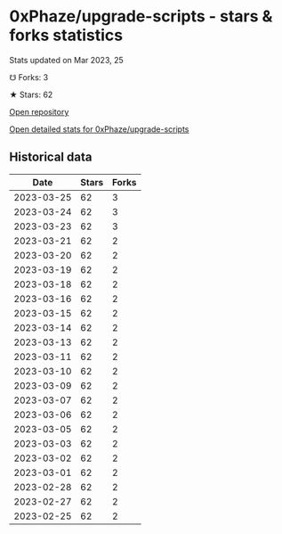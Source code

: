 # 0xPhaze/upgrade-scripts - stars & forks statistics

Stats updated on Mar 2023, 25

☋ Forks: 3

★ Stars: 62

[Open repository](https://github.com/0xPhaze/upgrade-scripts)

[Open detailed stats for 0xPhaze/upgrade-scripts](https://reviewgithub.com/rep/0xPhaze/upgrade-scripts)

## Historical data
| Date | Stars | Forks |
|------|-------|-------|
| 2023-03-25 | 62 | 3 | 
| 2023-03-24 | 62 | 3 | 
| 2023-03-23 | 62 | 3 | 
| 2023-03-21 | 62 | 2 | 
| 2023-03-20 | 62 | 2 | 
| 2023-03-19 | 62 | 2 | 
| 2023-03-18 | 62 | 2 | 
| 2023-03-16 | 62 | 2 | 
| 2023-03-15 | 62 | 2 | 
| 2023-03-14 | 62 | 2 | 
| 2023-03-13 | 62 | 2 | 
| 2023-03-11 | 62 | 2 | 
| 2023-03-10 | 62 | 2 | 
| 2023-03-09 | 62 | 2 | 
| 2023-03-07 | 62 | 2 | 
| 2023-03-06 | 62 | 2 | 
| 2023-03-05 | 62 | 2 | 
| 2023-03-03 | 62 | 2 | 
| 2023-03-02 | 62 | 2 | 
| 2023-03-01 | 62 | 2 | 
| 2023-02-28 | 62 | 2 | 
| 2023-02-27 | 62 | 2 | 
| 2023-02-25 | 62 | 2 | 

